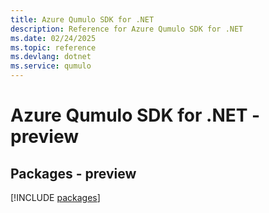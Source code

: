```yaml
---
title: Azure Qumulo SDK for .NET
description: Reference for Azure Qumulo SDK for .NET
ms.date: 02/24/2025
ms.topic: reference
ms.devlang: dotnet
ms.service: qumulo
---
```

# Azure Qumulo SDK for .NET - preview
## Packages - preview
[!INCLUDE [packages](qumulo-index.md)]